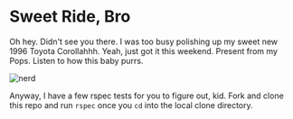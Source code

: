 # Sweet Ride, Bro

Oh hey. Didn't see you there. I was too busy polishing up my sweet new 1996 Toyota Corollahhh. Yeah, just got it this weekend. Present from my Pops. Listen to how this baby purrs.

![nerd](https://s3.amazonaws.com/after-school-assets/nerd.jpg)

Anyway, I have a few rspec tests for you to figure out, kid. Fork and clone this repo and run `rspec` once you `cd` into the local clone directory.